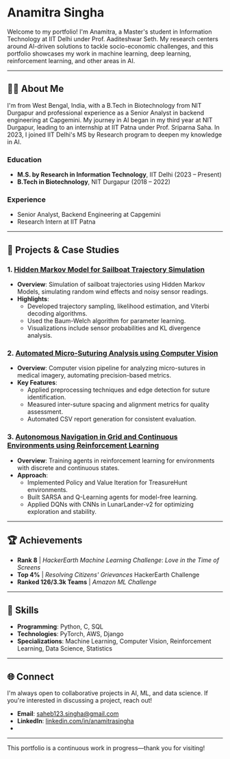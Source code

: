 # Anamitra Singha

Welcome to my portfolio! I'm Anamitra, a Master's student in Information Technology at IIT Delhi under Prof. Aaditeshwar Seth. My research centers around AI-driven solutions to tackle socio-economic challenges, and this portfolio showcases my work in machine learning, deep learning, reinforcement learning, and other areas in AI.

---

## 🧑‍🎓 About Me

I'm from West Bengal, India, with a B.Tech in Biotechnology from NIT Durgapur and professional experience as a Senior Analyst in backend engineering at Capgemini. My journey in AI began in my third year at NIT Durgapur, leading to an internship at IIT Patna under Prof. Sriparna Saha. In 2023, I joined IIT Delhi's MS by Research program to deepen my knowledge in AI.

### Education
- **M.S. by Research in Information Technology**, IIT Delhi (2023 – Present)
- **B.Tech in Biotechnology**, NIT Durgapur (2018 – 2022)

### Experience
- Senior Analyst, Backend Engineering at Capgemini
- Research Intern at IIT Patna

---

## 🔬 Projects & Case Studies

### 1. [Hidden Markov Model for Sailboat Trajectory Simulation](https://github.com/Indiandude123/HMM-Sailboat-Grid)
   - **Overview**: Simulation of sailboat trajectories using Hidden Markov Models, simulating random wind effects and noisy sensor readings.
   - **Highlights**:
     - Developed trajectory sampling, likelihood estimation, and Viterbi decoding algorithms.
     - Used the Baum-Welch algorithm for parameter learning.
     - Visualizations include sensor probabilities and KL divergence analysis.

### 2. [Automated Micro-Suturing Analysis using Computer Vision](https://github.com/Indiandude123/Automated-Micro-Suturing-Analysis)
   - **Overview**: Computer vision pipeline for analyzing micro-sutures in medical imagery, automating precision-based metrics.
   - **Key Features**:
     - Applied preprocessing techniques and edge detection for suture identification.
     - Measured inter-suture spacing and alignment metrics for quality assessment.
     - Automated CSV report generation for consistent evaluation.

### 3. [Autonomous Navigation in Grid and Continuous Environments using Reinforcement Learning](https://github.com/Indiandude123/Reinforcement-Learning-Gymnasium-Environment-Implementations)
   - **Overview**: Training agents in reinforcement learning for environments with discrete and continuous states.
   - **Approach**:
     - Implemented Policy and Value Iteration for TreasureHunt environments.
     - Built SARSA and Q-Learning agents for model-free learning.
     - Applied DQNs with CNNs in LunarLander-v2 for optimizing exploration and stability.

---

## 🏆 Achievements

- **Rank 8** | *HackerEarth Machine Learning Challenge*: *Love in the Time of Screens*
- **Top 4%** | *Resolving Citizens' Grievances* HackerEarth Challenge
- **Ranked 126/3.3k Teams** | *Amazon ML Challenge*

---

## 📂 Skills

- **Programming**: Python, C, SQL
- **Technologies**: PyTorch, AWS, Django
- **Specializations**: Machine Learning, Computer Vision, Reinforcement Learning, Data Science, Statistics

---

## 🌐 Connect

I'm always open to collaborative projects in AI, ML, and data science. If you're interested in discussing a project, reach out!

- **Email**: saheb123.singha@gmail.com  
- **LinkedIn**: [linkedin.com/in/anamitrasingha](https://www.linkedin.com/in/anamitrasingha/)
- 
---

This portfolio is a continuous work in progress—thank you for visiting!
